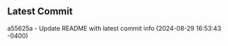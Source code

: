 
## Latest Commit
a55625a - Update README with latest commit info (2024-08-29 16:53:43 -0400) <Yunxi-Zhou>
